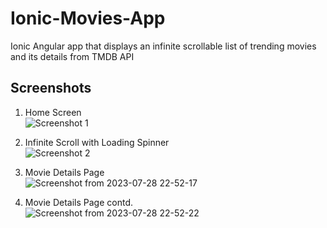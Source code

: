 # Ionic-Movies-App
Ionic Angular app that displays an infinite scrollable list of trending movies and its details from TMDB API

## Screenshots
1. Home Screen <br>
![Screenshot 1](https://github.com/sushnag22/Ionic-Movies-App/assets/74103829/8e40d297-578d-45ae-a6fb-8068e9589a81)

2. Infinite Scroll with Loading Spinner <br>
![Screenshot 2](https://github.com/sushnag22/Ionic-Movies-App/assets/74103829/484bafd6-ff04-410f-ab4b-8a7079b1e640)

3. Movie Details Page <br>
![Screenshot from 2023-07-28 22-52-17](https://github.com/sushnag22/Ionic-Movies-App/assets/74103829/5040a15b-abf2-4123-be58-3955a3497705) 

4. Movie Details Page contd. <br>
![Screenshot from 2023-07-28 22-52-22](https://github.com/sushnag22/Ionic-Movies-App/assets/74103829/d321e3e1-7be6-4741-b82e-cc69764b9922)
